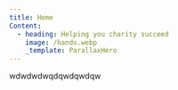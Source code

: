 ```yaml
---
title: Home
Content:
  - heading: Helping you charity succeed
    image: /hands.webp
    _template: ParallaxHero
---
```


wdwdwdwqdqwdqwdqw